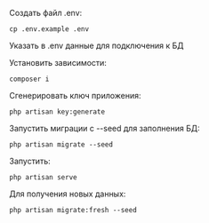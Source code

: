 Создать файл .env:

`cp .env.example .env`

Указать в .env данные для подключения к БД

Установить зависимости:

`composer i`

Сгенерировать ключ приложения:

`php artisan key:generate`

Запустить миграции c --seed для заполнения БД:

`php artisan migrate --seed`

Запустить:

`php artisan serve`


Для получения новых данных:

`php artisan migrate:fresh --seed`
